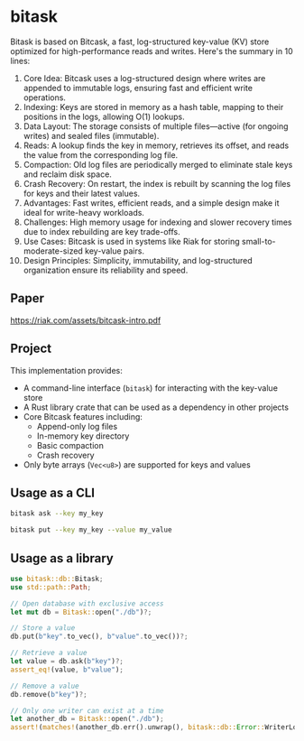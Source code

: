 # bitask

Bitask is based on Bitcask, a fast, log-structured key-value (KV) store optimized for high-performance reads and writes. Here's the summary in 10 lines:

1. Core Idea: Bitcask uses a log-structured design where writes are appended to immutable logs, ensuring fast and efficient write operations.
2. Indexing: Keys are stored in memory as a hash table, mapping to their positions in the logs, allowing O(1) lookups.
3. Data Layout: The storage consists of multiple files—active (for ongoing writes) and sealed files (immutable).
4. Reads: A lookup finds the key in memory, retrieves its offset, and reads the value from the corresponding log file.
5. Compaction: Old log files are periodically merged to eliminate stale keys and reclaim disk space.
6. Crash Recovery: On restart, the index is rebuilt by scanning the log files for keys and their latest values.
7. Advantages: Fast writes, efficient reads, and a simple design make it ideal for write-heavy workloads.
8. Challenges: High memory usage for indexing and slower recovery times due to index rebuilding are key trade-offs.
9. Use Cases: Bitcask is used in systems like Riak for storing small-to-moderate-sized key-value pairs.
10. Design Principles: Simplicity, immutability, and log-structured organization ensure its reliability and speed.

## Paper

https://riak.com/assets/bitcask-intro.pdf

## Project

This implementation provides:

- A command-line interface (`bitask`) for interacting with the key-value store
- A Rust library crate that can be used as a dependency in other projects
- Core Bitcask features including:
  - Append-only log files
  - In-memory key directory
  - Basic compaction
  - Crash recovery
- Only byte arrays (`Vec<u8>`) are supported for keys and values

## Usage as a CLI

```bash
bitask ask --key my_key
```

```bash
bitask put --key my_key --value my_value
```

## Usage as a library

```rust
use bitask::db::Bitask;
use std::path::Path;

// Open database with exclusive access
let mut db = Bitask::open("./db")?;

// Store a value
db.put(b"key".to_vec(), b"value".to_vec())?;

// Retrieve a value
let value = db.ask(b"key")?;
assert_eq!(value, b"value");

// Remove a value
db.remove(b"key")?;

// Only one writer can exist at a time
let another_db = Bitask::open("./db");
assert!(matches!(another_db.err().unwrap(), bitask::db::Error::WriterLock));
```